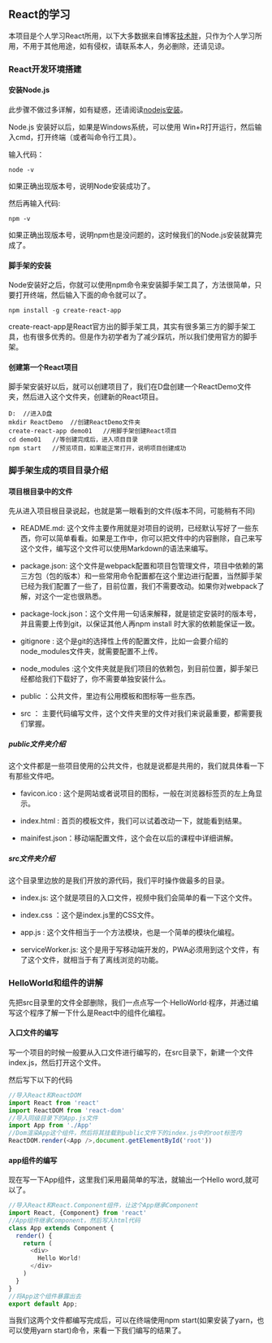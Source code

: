 ## React的学习

本项目是个人学习React所用，以下大多数据来自博客[技术胖](https://jspang.com/posts/2019/05/04/new-react-base.html)，只作为个人学习所用，不用于其他用途，如有侵权，请联系本人，务必删除，还请见谅。

### React开发环境搭建

#### 安装Node.js

此步骤不做过多详解，如有疑惑，还请阅读[nodejs安装](https://www.runoob.com/nodejs/nodejs-install-setup.html)。

Node.js 安装好以后，如果是Windows系统，可以使用 Win+R打开运行，然后输入cmd，打开终端（或者叫命令行工具）。

输入代码：

```linux
node -v
```

如果正确出现版本号，说明Node安装成功了。

然后再输入代码:

```linux
npm -v
```

如果正确出现版本号，说明npm也是没问题的，这时候我们的Node.js安装就算完成了。

#### 脚手架的安装

Node安装好之后，你就可以使用npm命令来安装脚手架工具了，方法很简单，只要打开终端，然后输入下面的命令就可以了。

```linux
npm install -g create-react-app
```

create-react-app是React官方出的脚手架工具，其实有很多第三方的脚手架工具，也有很多优秀的。但是作为初学者为了减少踩坑，所以我们使用官方的脚手架。

#### 创建第一个React项目

脚手架安装好以后，就可以创建项目了，我们在D盘创建一个ReactDemo文件夹，然后进入这个文件夹，创建新的React项目。

```linux
D:  //进入D盘
mkdir ReactDemo  //创建ReactDemo文件夹
create-react-app demo01   //用脚手架创建React项目
cd demo01   //等创建完成后，进入项目目录
npm start   //预览项目，如果能正常打开，说明项目创建成功
```

### 脚手架生成的项目目录介绍

#### 项目根目录中的文件

先从进入项目根目录说起，也就是第一眼看到的文件(版本不同，可能稍有不同)

- README.md: 这个文件主要作用就是对项目的说明，已经默认写好了一些东西，你可以简单看看。如果是工作中，你可以把文件中的内容删除，自己来写这个文件，编写这个文件可以使用Markdown的语法来编写。

- package.json: 这个文件是webpack配置和项目包管理文件，项目中依赖的第三方包（包的版本）和一些常用命令配置都在这个里边进行配置，当然脚手架已经为我们配置了一些了，目前位置，我们不需要改动。如果你对webpack了解，对这个一定也很熟悉。

- package-lock.json：这个文件用一句话来解释，就是锁定安装时的版本号，并且需要上传到git，以保证其他人再npm install 时大家的依赖能保证一致。

- gitignore : 这个是git的选择性上传的配置文件，比如一会要介绍的node_modules文件夹，就需要配置不上传。

- node_modules :这个文件夹就是我们项目的依赖包，到目前位置，脚手架已经都给我们下载好了，你不需要单独安装什么。

- public ：公共文件，里边有公用模板和图标等一些东西。

- src ： 主要代码编写文件，这个文件夹里的文件对我们来说最重要，都需要我们掌握。

##### public文件夹介绍

这个文件都是一些项目使用的公共文件，也就是说都是共用的，我们就具体看一下有那些文件吧。

- favicon.ico : 这个是网站或者说项目的图标，一般在浏览器标签页的左上角显示。

- index.html : 首页的模板文件，我们可以试着改动一下，就能看到结果。

- mainifest.json：移动端配置文件，这个会在以后的课程中详细讲解。

##### src文件夹介绍

这个目录里边放的是我们开放的源代码，我们平时操作做最多的目录。

- index.js: 这个就是项目的入口文件，视频中我们会简单的看一下这个文件。

- index.css ：这个是index.js里的CSS文件。

- app.js : 这个文件相当于一个方法模块，也是一个简单的模块化编程。

- serviceWorker.js: 这个是用于写移动端开发的，PWA必须用到这个文件，有了这个文件，就相当于有了离线浏览的功能。

### HelloWorld和组件的讲解

先把src目录里的文件全部删除，我们一点点写一个·HelloWorld·程序，并通过编写这个程序了解一下什么是React中的组件化编程。

#### 入口文件的编写

写一个项目的时候一般要从入口文件进行编写的，在src目录下，新建一个文件index.js，然后打开这个文件。

然后写下以下的代码

```javaScript
//导入React和ReactDOM
import React from 'react'
import ReactDOM from 'react-dom'
//导入同级目录下的App.js文件
import App from './App'
//Dom渲染App这个组件，然后将其挂载到public文件下的index.js中的root标签内
ReactDOM.render(<App />,document.getElementById('root'))
```

#### app组件的编写

现在写一下App组件，这里我们采用最简单的写法，就输出一个Hello word,就可以了。

```javaScript
//导入React和React.Component组件，让这个App继承Component
import React, {Component} from 'react'
//App组件继承Component，然后写入html代码
class App extends Component {
  render() {
    return (
      <div>
        Hello World!
      </div>
    )
  }
}
//将App这个组件暴露出去
export default App;
```

当我们这两个文件都编写完成后，可以在终端使用npm start(如果安装了yarn，也可以使用yarn start)命令，来看一下我们编写的结果了。